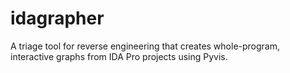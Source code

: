 # idagrapher
A triage tool for reverse engineering that creates whole-program, interactive graphs from IDA Pro projects using Pyvis.
